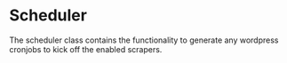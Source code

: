 # Scheduler

The scheduler class contains the functionality to generate any wordpress cronjobs to kick off the enabled scrapers.

